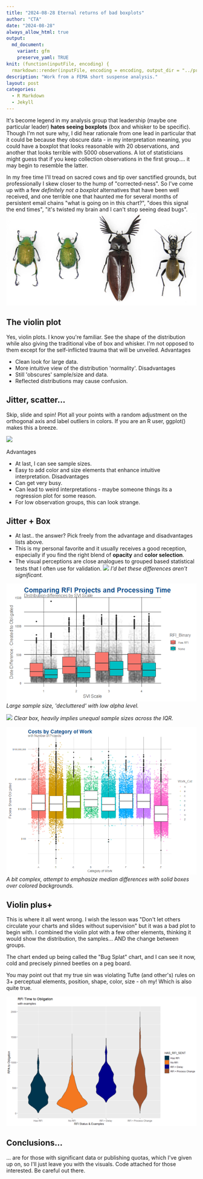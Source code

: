 ```yaml
---
title: "2024-08-28 Eternal returns of bad boxplots"
author: "CTA"
date: "2024-08-28"
always_allow_html: true
output:
  md_document:
    variant: gfm
    preserve_yaml: TRUE
knit: (function(inputFile, encoding) {
  rmarkdown::render(inputFile, encoding = encoding, output_dir = "../projects/_posts") })
description: "Work from a FEMA short suspense analysis."
layout: post
categories:
  - R Markdown
  - Jekyll        
---
```


It's become legend in my analysis group that leadership (maybe one particular leader) **hates  seeing boxplots** (box and whisker to be specific). Though I'm not sure why, I did hear rationale from one lead in particular that it could be because they obscure data - in my interpretation meaning, you could have a boxplot that looks reasonable with 20 observations, and another that looks terrible with 5000 observations.  A lot of statisticians might guess that if you keep collection observations in the first group.... it may begin to resemble the latter. 

In my free time I'll tread on sacred cows and tip over sanctified grounds, but professionally I skew closer to the hump of "corrected-ness". So I've come up with a few *definitely not a boxplot* alternatives that have been well received, and one terrible one that haunted me for several months of persistent email chains "what is going on in this chart?", "does this signal the end times", "it's twisted my brain and I can't stop seeing dead bugs". 
![](/images/beetles_pinned.png)

## The violin plot

Yes, violin plots. I know you're familiar. See the shape of the distribution while also giving the traditional vibe of box and whisker. I'm not opposed to them except for the self-inflicted trauma that will be unveiled. 
Advantages 
- Clean look for large data.
- More intuitive view of the distribution 'normality'.
Disadvantages
- Still 'obscures' sample/size and data.
- Reflected distributions may cause confusion.

## Jitter, scatter... 
Skip, slide and spin! Plot all your points with a random adjustment on the orthogonal axis and label outliers in colors. If you are an R user, ggplot() makes this a breeze. 

![](/images/pure_jitter_size.png)


Advantages
- At last, I can see sample sizes.
- Easy to add color and size elements that enhance intuitive interpretation. 
Disadvantages
- Can get very busy.
- Can lead to weird interpretations - maybe someone things its a regression plot for some reason. 
- For low observation groups, this can look strange. 

## Jitter + Box 
- At last.. the answer? Pick freely from the advantage and disadvantages lists above.
- This is my personal favorite and it usually receives a good reception, especially if you find the right blend of **opacity** and **color selection**.
- The visual perceptions are close analogues to grouped based statistical tests that I often use for validation. 
![](/images/box-jitter.png)
*I'd bet these differences aren't significant.*

![](/images/box-shadow-jitter.png)
*Large sample size, 'decluttered' with low alpha level.*

![](/images/box-jitter-alpha.png)
*Clear box, heavily implies unequal sample sizes across the IQR.*

![](/images/multi-box-jitter-alpha.png)
*A bit complex, attempt to emphasize median differences with solid boxes over colored backgrounds.*

## Violin plus+
This is where it all went wrong. I wish the lesson was "Don't let others circulate your charts and slides without supervision" but it was a bad plot to begin with. I combined the violin plot with a few other elements, thinking it would show the distribution, the samples... AND the change between groups. 

The chart ended up being called the "Bug Splat" chart, and I can see it now, cold and precisely pinned beetles on a peg board. 

You may point out that my true sin was violating Tufte (and other's) rules on 3+ perceptual elements, position, shape, color, size - oh my!  Which is also quite true. 

![](/images/RFI_Dist_Example.png)

## Conclusions...
... are for those with significant data or publishing quotas, which I've given up on, so I'll just leave you with the visuals. Code attached for those interested. Be careful out there. 
